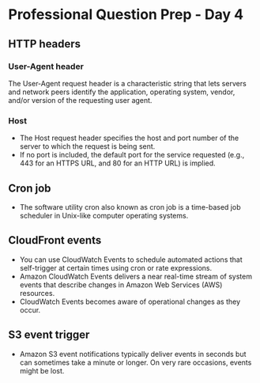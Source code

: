 # Professional Question Prep - Day 4

## HTTP headers
### User-Agent header
The User-Agent request header is a characteristic string that lets servers and network peers identify the application, operating system, vendor, and/or version of the requesting user agent.

### Host 
- The Host request header specifies the host and port number of the server to which the request is being sent.
- If no port is included, the default port for the service requested (e.g., 443 for an HTTPS URL, and 80 for an HTTP URL) is implied.

## Cron job
- The software utility cron also known as cron job is a time-based job scheduler in Unix-like computer operating systems.

## CloudFront events
- You can use CloudWatch Events to schedule automated actions that self-trigger at certain times using cron or rate expressions.
- Amazon CloudWatch Events delivers a near real-time stream of system events that describe changes in Amazon Web Services (AWS) resources. 
- CloudWatch Events becomes aware of operational changes as they occur.

## S3 event trigger
- Amazon S3 event notifications typically deliver events in seconds but can sometimes take a minute or longer. On very rare occasions, events might be lost.

